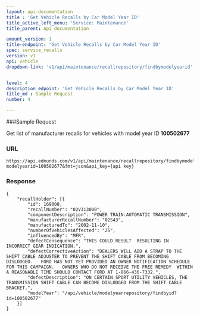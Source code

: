 ```yaml
---
layout: api-documentation
title : 'Get Vehicle Recalls by Car Model Year ID'
title_active_left_menu: 'Service: Maintenance'
title_parent: Api documentation

amount_version: 1
title-endpoint: 'Get Vehicle Recalls by Car Model Year ID'
spec: service_recalls
version: v1
api: vehicle
dropdown-link: 'v1/api/maintenance/recallrepository/findbymodelyearid'


level: 4
description_edpoint: 'Get Vehicle Recalls by Car Model Year ID'
title_md : Sample Request
number: 4

---
```


###Sample Request

Get list of manufacturer recalls for vehicles with model year ID **100502677**

### URL

	https://api.edmunds.com/v1/api/maintenance/recallrepository/findbymodelyearid?modelyearid=100502677&fmt=json&api_key={api key}
	
### Response

	{
	    "recallHolder": [{
	        "id": 169008,
	        "recallNumber": "02V313000",
	        "componentDescription": "POWER TRAIN:AUTOMATIC TRANSMISSION",
	        "manufacturerRecallNumber": "02S43",
	        "manufacturedTo": "2002-11-10",
	        "numberOfVehiclesAffected": "25",
	        "influencedBy": "MFR",
	        "defectConsequence": "THIS COULD RESULT  RESULTING IN INCORRECT GEAR INDICATION.",
	        "defectCorrectiveAction": "DEALERS WILL ADD A STRAP TO THE SHIFT CABLE ADJUSTER TO PREVENT THE SHIFT CABLE FROM BECOMING DISLODGED.   FORD HAS NOT YET PROVIDED AN OWNER NOTIFICATION SCHEDULE FOR THIS CAMPAIGN.   OWNERS WHO DO NOT RECEIVE THE FREE REMEDY  WITHIN A REASONABLE TIME SHOULD CONTACT FORD AT 1-866-436-7332.",
	        "defectDescription": "ON CERTAIN SPORT UTILITY VEHICLES, THE TRANSMISSION SHIFT CABLE CAN BECOME DISLODGED FROM THE SHIFT CABLE BRACKET.",
	        "modelYear": "/api/vehicle/modelyearrepository/findbyid?id=100502677"
	    }]
	}
